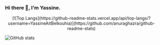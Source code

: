 ### Hi there 👋, I'm Yassine.





<p align="center">
  [![Top Langs](https://github-readme-stats.vercel.app/api/top-langs/?username=YassineAitBelkouhia)](https://github.com/anuraghazra/github-readme-stats)

![GitHub stats](https://github-readme-stats.vercel.app/api?username=YassineAitBelkouhia&show_icons=true)  

</p>

